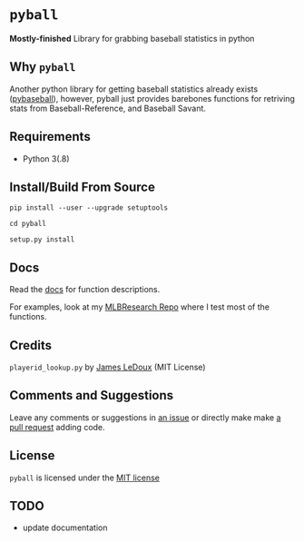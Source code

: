 # `pyball`

**Mostly-finished** Library for grabbing baseball statistics in python

## Why `pyball`

Another python library for getting baseball statistics already exists ([pybaseball](https://github.com/jldbc/pybaseball)), however, pyball just provides barebones functions for retriving stats from Baseball-Reference, and Baseball Savant.

## Requirements
- Python 3(.8)

## Install/Build From Source
```
pip install --user --upgrade setuptools

cd pyball

setup.py install
```

## Docs

Read the [docs](https://gdifiore.github.io/pyball/docs/pyball/index.html) for function descriptions.

For examples, look at my [MLBResearch Repo](https://github.com/gdifiore/MLBResearch/blob/main/Parse_BBRef_Table/bbref_table.ipynb) where I test most of the functions.

## Credits

`playerid_lookup.py` by [James LeDoux](https://github.com/jldbc/pybaseball) (MIT License)

## Comments and Suggestions
Leave any comments or suggestions in [an issue](https://github.com/SummitCode/pyball/issues/new) or directly make make [a pull request](https://github.com/SummitCode/pyball/compare) adding code.

## License

`pyball` is licensed under the [MIT license](https://github.com/SummitCode/pyball/blob/master/LICENSE)

## TODO
- update documentation